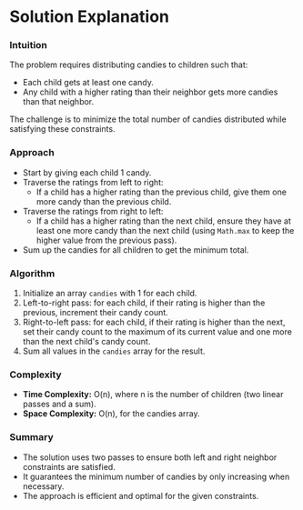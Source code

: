 # Solution Explanation

### Intuition

The problem requires distributing candies to children such that:
- Each child gets at least one candy.
- Any child with a higher rating than their neighbor gets more candies than that neighbor.

The challenge is to minimize the total number of candies distributed while satisfying these constraints.

### Approach

- Start by giving each child 1 candy.
- Traverse the ratings from left to right:
  - If a child has a higher rating than the previous child, give them one more candy than the previous child.
- Traverse the ratings from right to left:
  - If a child has a higher rating than the next child, ensure they have at least one more candy than the next child (using `Math.max` to keep the higher value from the previous pass).
- Sum up the candies for all children to get the minimum total.

### Algorithm

1. Initialize an array `candies` with 1 for each child.
2. Left-to-right pass: for each child, if their rating is higher than the previous, increment their candy count.
3. Right-to-left pass: for each child, if their rating is higher than the next, set their candy count to the maximum of its current value and one more than the next child's candy count.
4. Sum all values in the `candies` array for the result.

### Complexity

- **Time Complexity:** O(n), where n is the number of children (two linear passes and a sum).
- **Space Complexity:** O(n), for the candies array.

### Summary

- The solution uses two passes to ensure both left and right neighbor constraints are satisfied.
- It guarantees the minimum number of candies by only increasing when necessary.
- The approach is efficient and optimal for the given constraints.
